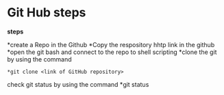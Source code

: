 # Git Hub steps

**steps**

*create a Repo in the Github
*Copy the respository hhtp link in the github
*open the git bash and connect to the repo to shell scripting
*clone the git by using the command
```
*git clone <link of GitHub repository>
```
check git status by using the command
*git status
```